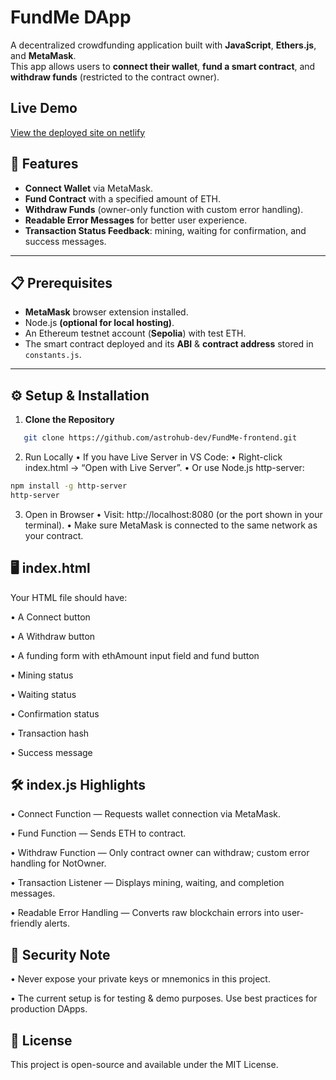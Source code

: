 # FundMe DApp

A decentralized crowdfunding application built with **JavaScript**, **Ethers.js**, and **MetaMask**.  
This app allows users to **connect their wallet**, **fund a smart contract**, and **withdraw funds** (restricted to the contract owner).

## Live Demo

[View the deployed site on netlify](https://fundmefinance.netlify.app/)

## 🚀 Features

-   **Connect Wallet** via MetaMask.
-   **Fund Contract** with a specified amount of ETH.
-   **Withdraw Funds** (owner-only function with custom error handling).
-   **Readable Error Messages** for better user experience.
-   **Transaction Status Feedback**: mining, waiting for confirmation, and success messages.

---

## 📋 Prerequisites

-   **MetaMask** browser extension installed.
-   Node.js **(optional for local hosting)**.
-   An Ethereum testnet account (**Sepolia**) with test ETH.
-   The smart contract deployed and its **ABI** & **contract address** stored in `constants.js`.

---

## ⚙️ Setup & Installation

1. **Clone the Repository**

```bash
   git clone https://github.com/astrohub-dev/FundMe-frontend.git
```

2. Run Locally
   • If you have Live Server in VS Code:
   • Right-click index.html → “Open with Live Server”.
   • Or use Node.js http-server:

```bash
npm install -g http-server
http-server
```

3. Open in Browser
   • Visit: http://localhost:8080 (or the port shown in your terminal).
   • Make sure MetaMask is connected to the same network as your contract.

## 🖥️ index.html

Your HTML file should have:

• A Connect button

• A Withdraw button

• A funding form with ethAmount input field and fund button

• Mining status

• Waiting status

• Confirmation status

• Transaction hash

• Success message

## 🛠 index.js Highlights

• Connect Function — Requests wallet connection via MetaMask.

• Fund Function — Sends ETH to contract.

• Withdraw Function — Only contract owner can withdraw; custom error handling for NotOwner.

• Transaction Listener — Displays mining, waiting, and completion messages.

• Readable Error Handling — Converts raw blockchain errors into user-friendly alerts.

## 🔐 Security Note

• Never expose your private keys or mnemonics in this project.

• The current setup is for testing & demo purposes. Use best practices for production DApps.

## 📜 License

This project is open-source and available under the MIT License.
